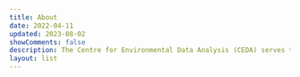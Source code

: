 ```yaml
---
title: About
date: 2022-04-11
updated: 2023-08-02
showComments: false
description: The Centre for Environmental Data Analysis (CEDA) serves the environmental science community through the provision of different services and resources. Our goals include furthering environmental data practices, deploying new technologies to enhance access to data, and providing services to aid large scale data analysis. 
layout: list
---
```

<!--
<div class="card mb-3">
  <h3 class="card-header">JASMIN </h3>

</div> 


    

## JASMIN
JASMIN is a globally unique data intensive supercomputer for environmental science. JASMIN supports the data analysis requirements of the UK and European climate and earth system modelling community. It consists of multi-Petabyte fast storage co-located with data analysis computing facilities, with dedicated light paths to various key facilities and institutes within the community.

{{< image src="img/JASMIN.jpg" wrapper="col-29 mx-auto">}}





Our services are provided on behalf of the Natural Environment Research Council (NERC) via the National Centre for Atmospheric Science (NCAS) and the National Centre for Earth Observation (NCEO). CEDA is based within the RAL Space department of the Science and Technology Facilities Council (STFC). JASMIN is co-managed by CEDA and STFC's Scientific Computing Department.  



{{< nav type="pills" id="underline-1" >}}
  {{< nav-item header="Objectives" show="true" >}}
    <ul><li>Operate world-class data curation services, and in particular the NERC Data Centres for NCAS and NCEO</li><li>Manage state-of-the-art storage and compute infrastructure (JASMIN), in close collaboration with STFC Scientific Computing Department</li>
    <li>Facilitate environmental science by running data and information services</li>
    <li>Develop new data service technologies</li>
    <li>Build and maintain close contact with the research community</li>
    <li>Provide a national capability for data management in EO and Atmospheric sciences</li>
    <li>Contribute to and learn from the national and international community</li>
    <li>Enable scientific, societal and economic impact through use of our data and services</li>
    <li>Foster staff development in the CEDA team so that we have the skills we need - data management, software development, e-infrastructure and project management </li>
  {{< /nav-item >}}
  {{< nav-item header="Strategies" >}}
    <li>Run data archives in accordance with best practice</li>
    <li>Continual standards-driven improvement of CEDA infrastructure and services</li>
    <li>Carry out projects that develop and enhance data and information services</li>
    <li>Active participation in digital curation and (environmental and geospatial) informatics fields</li>
    <li>Active participation in environmental research programmes</li>
    <li>Publicise and promote CEDA Archive and JASMIN services and products</li>
    <li>Provide advice and support to others on data and information management services</li>
    <li>Encourage data set citation</li>
    <li>Support users of CEDA and JASMIN, via helpdesk, documentation and training</li>
    <li>Deal with, and where relevant take advantage of, disruptive changes in information technology</li>
    <li>Communicate our capability and achievements via a range of channels</li>
    <li>Effectively manage CEDA budgets and resources</li>
  {{< /nav-item >}}
  {{< nav-item header="Controls" >}}
    <li>Monitoring of data centre performance, via access and ingest statistics</li>
    <li>Monitoring of JASMIN usage statistics</li>
    <li>Financial analysis of CEDA as a unit, not unrelated project codes</li>
    <li>Collect metrics of data use in science programmes; for example data citations</li>
    <li>Monitor uptake of software products developed</li>
    <li>Gather and assess user feedback</li>
    <li>Publications in journals and conference proceedings</li>
    <li>Evidence of realising benefits of externally funded projects</li>
  {{< /nav-item >}}
  {{< nav-item header="Rewards" >}}
    <li>We feel we are doing a worthwhile job</li>
    <li>Research community recognises the utility of the activities performed by CEDA</li>
    <li>Recognition of CEDA as an organisation that is good at what it does</li>
    <li>UK academics producing data get academic rewards for doing so</li>
    <li>We are successful at winning funding through competitive bids</li>
    <li>External organisations want to collaborate with us</li>
    <li>CEDA staff are invited to contribute to national and international workshops, conferences, working groups and committees</li>
  {{< /nav-item >}}
{{< /nav >}}
-->